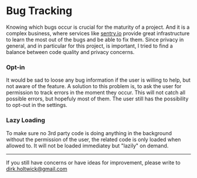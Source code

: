 # Bug Tracking

Knowing which bugs occur is crucial for the maturity of a project. And it is a complex business, where services like
[sentry.io](https://sentry.io/) provide great infrastructure to learn the most out of the bugs and be able to fix them.
Since privacy in general, and in particular for this project, is important, I tried to find a balance between code
quality and privacy concerns.

### Opt-in

It would be sad to loose any bug information if the user is willing to help, but not aware of the feature. A solution
to this problem is, to ask the user for permission to track errors in the moment they occur. This will not catch all
possible errors, but hopefuly most of them. The user still has the possibility to opt-out in the settings.

### Lazy Loading

To make sure no 3rd party code is doing anything in the background without the permission of the user, the related
code is only loaded when allowed to. It will not be loaded immediatey but "lazily" on demand.

---

If you still have concerns or have ideas for improvement, please write to <dirk.holtwick@gmail.com>
